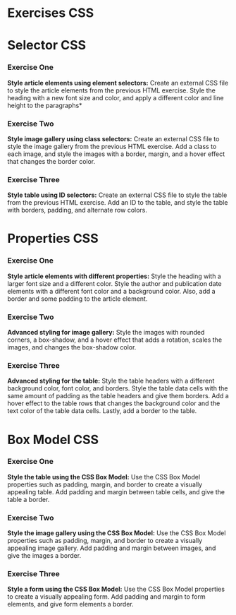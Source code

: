 Exercises CSS
==============

# Selector CSS

### Exercise One
**Style article elements using element selectors:** 
Create an external CSS file to style the article elements from the previous HTML exercise.
Style the heading with a new font size and color, and apply a different color and line height
to the paragraphs*

### Exercise Two
**Style image gallery using class selectors:** 
Create an external CSS file to style the image gallery from the previous HTML exercise. Add a
class to each image, and style the images with a border, margin, and a hover effect that
changes the border color.

### Exercise Three
**Style table using ID selectors:** 
Create an external CSS file to style the table from the previous HTML exercise. Add an ID to the table, and style the table with borders, padding, and alternate row colors.

# Properties CSS

### Exercise One
**Style article elements with different properties:**
Style the heading with a larger font size and a different color. Style the author and
publication date elements with a different font color and a background color. Also, add a
border and some padding to the article element.

### Exercise Two
**Advanced styling for image gallery:** 
Style the images with rounded corners, a box-shadow, and a hover effect that adds a rotation,
scales the images, and changes the box-shadow color.

### Exercise Three
**Advanced styling for the table:**
Style the table headers with a different background color, font color, and borders. Style the table data cells with the same amount of padding as the table headers and give them borders. Add a hover
effect to the table rows that changes the background color and the text color of the table
data cells. Lastly, add a border to the table.

# Box Model CSS

### Exercise One
**Style the table using the CSS Box Model:**
Use the CSS Box Model properties such as padding, margin, and border to create a visually appealing
table. Add padding and margin between table cells, and give the table a border.

### Exercise Two
**Style the image gallery using the CSS Box Model:**
Use the CSS Box Model properties such as padding, margin, and border to create a visually
appealing image gallery. Add padding and margin between images, and give the images a
border.

### Exercise Three
**Style a form using the CSS Box Model:**
Use the CSS Box Model properties to create a visually appealing form. Add padding and margin to form elements, and give form elements a border.
